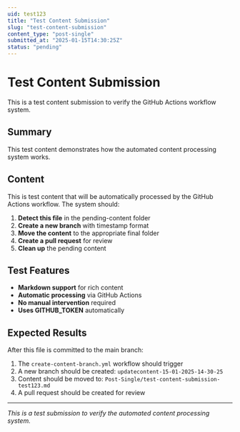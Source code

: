```yaml
---
uid: test123
title: "Test Content Submission"
slug: "test-content-submission"
content_type: "post-single"
submitted_at: "2025-01-15T14:30:25Z"
status: "pending"
---
```


# Test Content Submission

This is a test content submission to verify the GitHub Actions workflow system.

## Summary

This test content demonstrates how the automated content processing system works.

## Content

This is test content that will be automatically processed by the GitHub Actions workflow. The system should:

1. **Detect this file** in the pending-content folder
2. **Create a new branch** with timestamp format
3. **Move the content** to the appropriate final folder
4. **Create a pull request** for review
5. **Clean up** the pending content

## Test Features

- **Markdown support** for rich content
- **Automatic processing** via GitHub Actions
- **No manual intervention** required
- **Uses GITHUB_TOKEN** automatically

## Expected Results

After this file is committed to the main branch:

1. The `create-content-branch.yml` workflow should trigger
2. A new branch should be created: `updatecontent-15-01-2025-14-30-25`
3. Content should be moved to: `Post-Single/test-content-submission-test123.md`
4. A pull request should be created for review

---

*This is a test submission to verify the automated content processing system.*